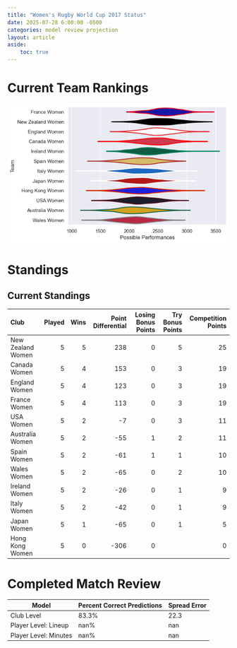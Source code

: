 ```yaml
---  
title: "Women's Rugby World Cup 2017 Status"  
date: 2025-07-28 6:00:00 -0500  
categories: model review projection  
layout: article  
aside:  
    toc: true  
---
```

# Current Team Rankings


![Club Rankings](plots/rankings_Womens_Rugby_World_Cup_2017.png)
# Standings

## Current Standings


| Club              |   Played |   Wins |   Point Differential |   Losing Bonus Points |   Try Bonus Points |   Competition Points |
|:------------------|---------:|-------:|---------------------:|----------------------:|-------------------:|---------------------:|
| New Zealand Women |        5 |      5 |                  238 |                     0 |                  5 |                   25 |
| Canada Women      |        5 |      4 |                  153 |                     0 |                  3 |                   19 |
| England Women     |        5 |      4 |                  123 |                     0 |                  3 |                   19 |
| France Women      |        5 |      4 |                  113 |                     0 |                  3 |                   19 |
| USA Women         |        5 |      2 |                   -7 |                     0 |                  3 |                   11 |
| Australia Women   |        5 |      2 |                  -55 |                     1 |                  2 |                   11 |
| Spain Women       |        5 |      2 |                  -61 |                     1 |                  1 |                   10 |
| Wales Women       |        5 |      2 |                  -65 |                     0 |                  2 |                   10 |
| Ireland Women     |        5 |      2 |                  -26 |                     0 |                  1 |                    9 |
| Italy Women       |        5 |      2 |                  -42 |                     0 |                  1 |                    9 |
| Japan Women       |        5 |      1 |                  -65 |                     0 |                  1 |                    5 |
| Hong Kong Women   |        5 |      0 |                 -306 |                     0 |                    |                    0 |



# Completed Match Review


| Model | Percent Correct Predictions | Spread Error |
| ------ | ------ | ------ |
| Club Level | 83.3% | 22.3 |
| Player Level: Lineup | nan% | nan |
| Player Level: Minutes | nan% | nan |


